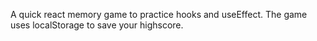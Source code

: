 A quick react memory game to practice hooks and useEffect. The game uses localStorage to save your highscore.
